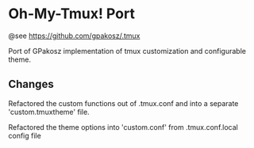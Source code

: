 Oh-My-Tmux! Port
================
@see https://github.com/gpakosz/.tmux

Port of GPakosz implementation of tmux customization and configurable theme.

## Changes ##

Refactored the custom functions out of .tmux.conf and into a separate 'custom.tmuxtheme' file.

Refactored the theme options into 'custom.conf' from .tmux.conf.local config file
